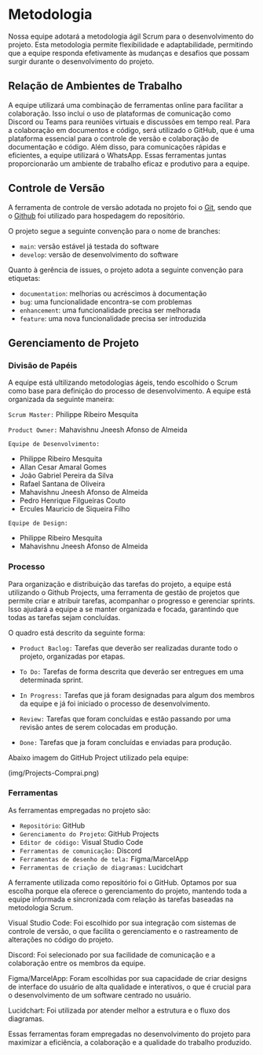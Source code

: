 
# Metodologia

Nossa equipe adotará a metodologia ágil Scrum para o desenvolvimento do projeto. Esta metodologia permite flexibilidade e adaptabilidade, permitindo que a equipe responda efetivamente às mudanças e desafios que possam surgir durante o desenvolvimento do projeto.

## Relação de Ambientes de Trabalho

A equipe utilizará uma combinação de ferramentas online para facilitar a colaboração. Isso inclui o uso de plataformas de comunicação como Discord ou Teams para reuniões virtuais e discussões em tempo real. Para a colaboração em documentos e código, será utilizado o GitHub, que é uma plataforma essencial para o controle de versão e colaboração de documentação e código. Além disso, para comunicações rápidas e eficientes, a equipe utilizará o WhatsApp. Essas ferramentas juntas proporcionarão um ambiente de trabalho eficaz e produtivo para a equipe.


## Controle de Versão

A ferramenta de controle de versão adotada no projeto foi o
[Git](https://git-scm.com/), sendo que o [Github](https://github.com)
foi utilizado para hospedagem do repositório.

O projeto segue a seguinte convenção para o nome de branches:

- `main`: versão estável já testada do software
- `develop`: versão de desenvolvimento do software

Quanto à gerência de issues, o projeto adota a seguinte convenção para
etiquetas:

- `documentation`: melhorias ou acréscimos à documentação
- `bug`: uma funcionalidade encontra-se com problemas
- `enhancement`: uma funcionalidade precisa ser melhorada
- `feature`: uma nova funcionalidade precisa ser introduzida

## Gerenciamento de Projeto

### Divisão de Papéis

A equipe está ultilizando metodologias ágeis, tendo escolhido o Scrum como base para definição do processo de desenvolvimento. A equipe está organizada da seguinte maneira:

`Scrum Master:` Philippe Ribeiro Mesquita

`Product Owner:` Mahavishnu Jneesh Afonso de Almeida 

`Equipe de Desenvolvimento:`

* Philippe Ribeiro Mesquita
* Allan Cesar Amaral Gomes 
* João Gabriel Pereira da Silva 
* Rafael Santana de Oliveira 
* Mahavishnu Jneesh Afonso de Almeida
* Pedro Henrique Filgueiras Couto
* Ercules Mauricio de Siqueira Filho

`Equipe de Design:`
* Philippe Ribeiro Mesquita
* Mahavishnu Jneesh Afonso de Almeida

### Processo

Para organização e distribuição das tarefas do projeto, a equipe está utilizando o Github Projects, uma ferramenta de gestão de projetos que permite criar e atribuir tarefas, acompanhar o progresso e gerenciar sprints. Isso ajudará a equipe a se manter organizada e focada, garantindo que todas as tarefas sejam concluídas.

O quadro está descrito da seguinte forma:

* `Product Baclog:` Tarefas que deverão ser realizadas durante todo o projeto, organizadas por etapas.

* `To Do:` Tarefas de forma descrita que deverão ser entregues em uma determinada sprint.

* `In Progress:` Tarefas que já foram designadas para algum dos membros da equipe e já foi iniciado o processo de desenvolvimento.

* `Review:` Tarefas que foram concluídas e estão passando por uma revisão antes de serem colocadas em produção.

* `Done:` Tarefas que ja foram concluídas e enviadas para produção.

Abaixo imagem do GitHub Project utilizado pela equipe:

(img/Projects-Comprai.png)

### Ferramentas

As ferramentas empregadas no projeto são:

- `Repositório`: GitHub
- `Gerenciamento do Projeto`: GitHub Projects
- `Editor de código:` Visual Studio Code
- `Ferramentas de comunicação:` Discord
- `Ferramentas de desenho de tela:` Figma/MarcelApp
- `Ferramentas de criação de diagramas:` Lucidchart

A ferramente utilizada como repositório foi o GitHub. Optamos por sua escolha porque ela oferece o gerenciamento do projeto, mantendo toda a equipe informada e sincronizada com relação às tarefas baseadas na metodologia Scrum.

Visual Studio Code: Foi escolhido por sua integração com sistemas de controle de versão, o que facilita o gerenciamento e o rastreamento de alterações no código do projeto.

Discord: Foi selecionado por sua facilidade de comunicação e a colaboração entre os membros da equipe.

Figma/MarcelApp: Foram escolhidas por sua capacidade de criar designs de interface do usuário de alta qualidade e interativos, o que é crucial para o desenvolvimento de um software centrado no usuário.

Lucidchart: Foi utilizada por atender melhor a estrutura e o fluxo dos diagramas.

Essas ferramentas foram empregadas no desenvolvimento do projeto para maximizar a eficiência, a colaboração e a qualidade do trabalho produzido.